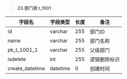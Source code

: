> #### 23.部门表 t_1001

| 字段名          | 字段类型 | 长度 | 备注         |
| --------------- | -------- | ---- | ------------ |
| id              | varchar  | 255  | 部门ID       |
| name            | varchar  | 255  | 部门名称     |
| pk_t_1001_1     | varchar  | 255  | 父级部门     |
| isdelete        | int      | 255  | 逻辑删除标识 |
| create_datetime | datetime | 0    | 创建时间     |